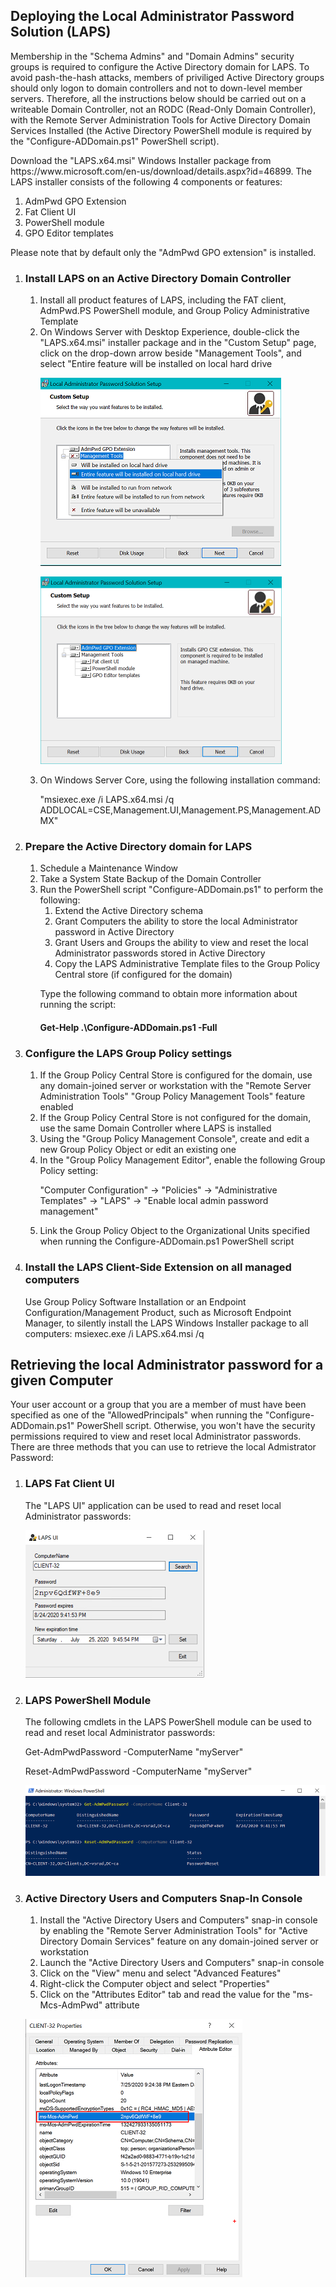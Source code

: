 <H2>Deploying the Local Administrator Password Solution (LAPS)</H2>
<p>
Membership in the "Schema Admins" and "Domain Admins" security groups is required to configure the Active Directory domain for LAPS.  To avoid pash-the-hash attacks, members of priviliged Active Directory groups should only logon to domain controllers and not to down-level member servers.  Therefore, all the instructions below should be carried out on a writeable Domain Controller, not an RODC (Read-Only Domain Controller), with the Remote Server Administration Tools for Active Directory Domain Services Installed (the Active Directory PowerShell module is required by the "Configure-ADDomain.ps1" PowerShell script).
</p>
<p>
  Download the "LAPS.x64.msi" Windows Installer package from https://www.microsoft.com/en-us/download/details.aspx?id=46899.  
  The LAPS installer consists of the following 4 components or features:
  <ol>
    <li> AdmPwd GPO Extension</li>
    <li> Fat Client UI</li>
    <li> PowerShell module</li>
    <li> GPO Editor templates</li>
  </ol>
  Please note that by default only the "AdmPwd GPO extension" is installed.
</p>
<p>
  <ol>
    <li>
      <H3>Install LAPS on an Active Directory Domain Controller</H3>
      <ol>
        <li>Install all product features of LAPS, including the FAT client, AdmPwd.PS PowerShell module, and Group Policy Administrative Template</li>
        <li>On Windows Server with Desktop Experience, double-click the "LAPS.x64.msi" installer package and in the "Custom Setup" page, click on the drop-down arrow beside "Management Tools", and select "Entire feature will be installed on local hard drive
          <p><img alt="Image" title="LAPS Product Features" src="LAPSInstallAllProductFeatures.png" /></p>
          <p><img alt="Image" title="LAPS Product Features" src="LAPSProductFeatures.png" /></p>
        </li>
        <li>On Windows Server Core, using the following installation command:
          <p>"msiexec.exe /i LAPS.x64.msi /q ADDLOCAL=CSE,Management.UI,Management.PS,Management.ADMX"</p>
        </li>
      </ol>
    </li>
    <li>
      <H3>Prepare the Active Directory domain for LAPS</H3>
      <ol>
        <li>Schedule a Maintenance Window</li>
        <li>Take a System State Backup of the Domain Controller</li>
        <li>Run the PowerShell script "Configure-ADDomain.ps1" to perform the following:
        <ol>
          <li>Extend the Active Directory schema</li>
          <li>Grant Computers the ability to store the local Administrator password in Active Directory</li>
          <li>Grant Users and Groups the ability to view and reset the local Administrator passwords stored in Active Directory</li>
          <li>Copy the LAPS Administrative Template files to the Group Policy Central store (if configured for the domain)</li>
        </ol>
        <p>Type the following command to obtain more information about running the script: <H4>Get-Help .\Configure-ADDomain.ps1 -Full</H4></p>
        </li>
      </ol>
    </li>
    <li><H3>Configure the LAPS Group Policy settings</H3>
    <ol>
      <li>If the Group Policy Central Store is configured for the domain, use any domain-joined server or workstation with the "Remote Server Administration Tools" "Group Policy Management Tools" feature enabled</li>
      <li>If the Group Policy Central Store is not configured for the domain, use the same Domain Controller where LAPS is installed</li>
      <li>Using the "Group Policy Management Console", create and edit a new Group Policy Object or edit an existing one</li>
      <li>In the "Group Policy Management Editor", enable the following Group Policy setting: 
        <p>"Computer Configuration" -> "Policies" -> "Administrative Templates" -> "LAPS" -> "Enable local admin password management"</p>
      </li>
      <li>Link the Group Policy Object to the Organizational Units specified when running the Configure-ADDomain.ps1 PowerShell script</li>
    </ol>
    </li>
    <li><H3>Install the LAPS Client-Side Extension on all managed computers</H3>
    Use Group Policy Software Installation or an Endpoint Configuration/Management Product, such as Microsoft Endpoint Manager, to silently install the LAPS Windows Installer package to all computers: msiexec.exe /i LAPS.x64.msi /q
    </li>
  </ol>
</p>
<p>
  <H2>Retrieving the local Administrator password for a given Computer</H2>
  <p> 
    Your user account or a group that you are a member of must have been specified as one of the "AllowedPrincipals" when running the "Configure-ADDomain.ps1" PowerShell script. Otherwise, you won't have the security permissions required to view and reset local Administrator passwords.  There are three methods that you can use to retrieve the local Admistrator Password:
  </p>
  <ol>
    <li><H3>LAPS Fat Client UI</H3>
      The "LAPS UI" application can be used to read and reset local Administrator passwords:
      <p><img alt="Image" title="LAPS FAT Client" src="LAPSFatClient.png" /></p>
    </li>
    <li><H3>LAPS PowerShell Module</H3>
      The following cmdlets in the LAPS PowerShell module can be used to read and reset local Administrator passwords:
      <p>Get-AdmPwdPassword -ComputerName "myServer"</p>
      <p>Reset-AdmPwdPassword -ComputerName "myServer"</p>
      <p><img alt="Image" title="LAPS PowerShell Cmdlets" src="LAPSPowerShellCmdlets.png" /></p>
    </li>
    <li><H3>Active Directory Users and Computers Snap-In Console</H3>
      <ol>
        <li>Install the "Active Directory Users and Computers" snap-in console by enabling the "Remote Server Administration Tools" for "Active Directory Domain Services" feature on any domain-joined server or workstation</li>
        <li>Launch the "Active Directory Users and Computers" snap-in console</li>
        <li>Click on the "View" menu and select "Advanced Features"</li>
        <li>Right-click the Computer object and select "Properties"</li>
        <li>Click on the "Attributes Editor" tab and read the value for the "ms-Mcs-AdmPwd" attribute</li>
      </ol>
      <p><img alt="Image" title="Active Directory Users and Computers Attribute Editor" src="ADUsersComputersAttributeEditor.png" /></p>
    </li>
  </ol>
</p>
